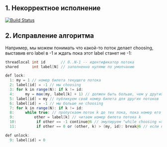 ## 1. Некорректное исполнение
[![Build Status](https://travis-ci.com/ITMO-MPP-2017/lamport-lock-fail-<your_GitHub_account>.svg?token=B2yLGFz6qwxKVjbLm9Ak&branch=master)](https://travis-ci.com/ITMO-MPP-2017/lamport-lock-fail-<your_GitHub_account>)


## 2. Исправление алгоритма
Например, мы можем понимать что какой-то поток делает choosing, выставив его label в -1 и ждать пока этот label станет не -1:

```java
threadlocal int id       // 0..N-1 -- идентификатор потока
shared      int label[N] // заполненно нулями по умолчанию

def lock:
  1: my = 1 // номер билета текущего потока
  2: label[id] = -1 // мы choosing
  3: for k in range(N): if k != id:
  4:     my = max(my, label[k] + 1) // должен быть больше, чем у других
  5: label[id] = my // публикуем свой номер билета для других потоков
  6: label[id] = -1 // мы больше не choosing
  7: for k in range(N): if k != id:
  8:     while true: // пропускаем поток k до тех пока, пока номер его билета меньше
  9:         other = label[k] // читаем номер билета потока k
  10:         if other == -1 continue@6 // эмулируем "while choosing => wait"
  11:         if other == 0 or (other, k) > (my, id): break@6 // если номер его билета меньше, перестаем ждать  

def unlock:
  9: label[id] = 0
```
